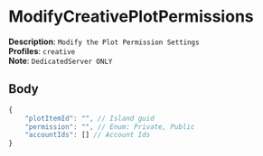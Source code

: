 # ModifyCreativePlotPermissions

**Description**: `Modify the Plot Permission Settings` \
**Profiles**: `creative` \
**Note**: `DedicatedServer ONLY`

## Body

```js
{
    "plotItemId": "", // Island guid
    "permission": "", // Enum: Private, Public
    "accountIds": [] // Account Ids
}
```
